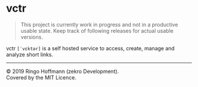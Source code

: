 # vctr

> This project is currently work in progress and not in a productive usable state. Keep track of following releases for actual usable versions.

vctr `[ˈvɛktər]` is a self hosted service to access, create, manage and analyze short links.

---

© 2019 Ringo Hoffmann (zekro Development).  
Covered by the MIT Licence.
